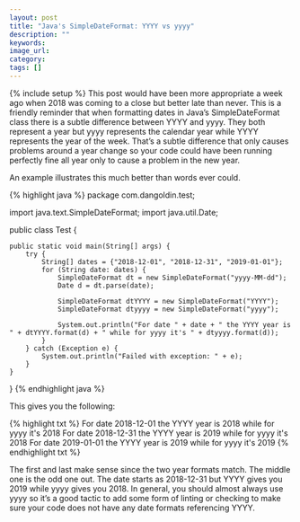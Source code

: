 ```yaml
---
layout: post
title: "Java's SimpleDateFormat: YYYY vs yyyy"
description: ""
keywords:
image_url:
category:
tags: []
---
```

{% include setup %}
This post would have been more appropriate a week ago when 2018 was coming to a close but better late than never. This is a friendly reminder that when formatting dates in Java’s SimpleDateFormat class there is a subtle difference between YYYY and yyyy. They both represent a year but yyyy represents the calendar year while YYYY represents the year of the week. That’s a subtle difference that only causes problems around a year change so your code could have been running perfectly fine all year only to cause a problem in the new year.

An example illustrates this much better than words ever could.

{% highlight java %}
package com.dangoldin.test;

import java.text.SimpleDateFormat;
import java.util.Date;

public class Test {

    public static void main(String[] args) {
        try {
            String[] dates = {"2018-12-01", "2018-12-31", "2019-01-01"};
            for (String date: dates) {
                SimpleDateFormat dt = new SimpleDateFormat("yyyy-MM-dd");
                Date d = dt.parse(date);

                SimpleDateFormat dtYYYY = new SimpleDateFormat("YYYY");
                SimpleDateFormat dtyyyy = new SimpleDateFormat("yyyy");

                System.out.println("For date " + date + " the YYYY year is " + dtYYYY.format(d) + " while for yyyy it's " + dtyyyy.format(d));
            }
        } catch (Exception e) {
            System.out.println("Failed with exception: " + e);
        }
    }
}
{% endhighlight java %}

This gives you the following:

{% highlight txt %}
For date 2018-12-01 the YYYY year is 2018 while for yyyy it's 2018
For date 2018-12-31 the YYYY year is 2019 while for yyyy it's 2018
For date 2019-01-01 the YYYY year is 2019 while for yyyy it's 2019
{% endhighlight txt %}

The first and last make sense since the two year formats match. The middle one is the odd one out. The date starts as 2018-12-31 but YYYY gives you 2019 while yyyy gives you 2018. In general, you should almost always use yyyy so it’s a good tactic to add some form of linting or checking to make sure your code does not have any date formats referencing YYYY.
